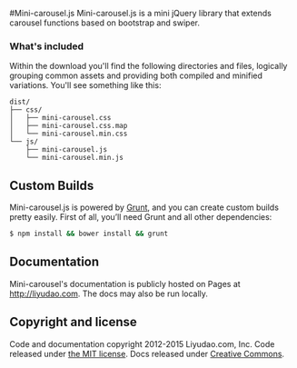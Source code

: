#Mini-carousel.js
Mini-carousel.js is a mini jQuery library that extends carousel functions based on bootstrap and swiper.

### What's included
Within the download you'll find the following directories and files, logically grouping common assets and providing both compiled and minified variations. You'll see something like this:

```
dist/
├── css/
│   ├── mini-carousel.css
│   ├── mini-carousel.css.map
│   └── mini-carousel.min.css
└── js/
    ├── mini-carousel.js
    └── mini-carousel.min.js

```

## Custom Builds
Mini-carousel.js is powered by [Grunt](http://gruntjs.com), and you can create custom builds pretty easily. First of all, you’ll need Grunt and all other dependencies:

```sh
$ npm install && bower install && grunt
```

## Documentation
Mini-carousel's documentation is publicly hosted on Pages at <http://liyudao.com>. The docs may also be run locally.

## Copyright and license
Code and documentation copyright 2012-2015 Liyudao.com, Inc. Code released under [the MIT license](https://github.com/twbs/bootstrap/blob/master/LICENSE). Docs released under [Creative Commons](https://github.com/twbs/bootstrap/blob/master/docs/LICENSE).
